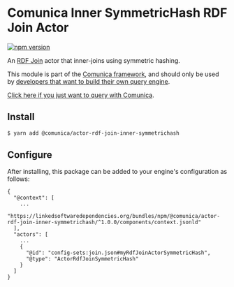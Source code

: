 # Comunica Inner SymmetricHash RDF Join Actor

[![npm version](https://badge.fury.io/js/%40comunica%2Factor-rdf-join-inner-symmetrichash.svg)](https://www.npmjs.com/package/@comunica/actor-rdf-join-inner-symmetrichash)

An [RDF Join](https://github.com/comunica/comunica/tree/master/packages/bus-rdf-join) actor that inner-joins using symmetric hashing.

This module is part of the [Comunica framework](https://github.com/comunica/comunica),
and should only be used by [developers that want to build their own query engine](https://comunica.dev/docs/modify/).

[Click here if you just want to query with Comunica](https://comunica.dev/docs/query/).

## Install

```bash
$ yarn add @comunica/actor-rdf-join-inner-symmetrichash
```

## Configure

After installing, this package can be added to your engine's configuration as follows:
```text
{
  "@context": [
    ...
    "https://linkedsoftwaredependencies.org/bundles/npm/@comunica/actor-rdf-join-inner-symmetrichash/^1.0.0/components/context.jsonld"  
  ],
  "actors": [
    ...
    {
      "@id": "config-sets:join.json#myRdfJoinActorSymmetricHash",
      "@type": "ActorRdfJoinSymmetricHash"
    }
  ]
}
```
